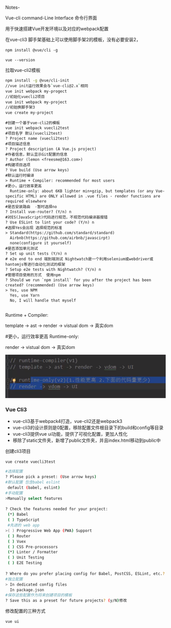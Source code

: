 Notes-

Vue-cli command-Line Interface 命令行界面

用于快速搭建Vue开发环境以及对应的webpack配置

在vue-cli3 脚手架基础上可以使用脚手架2的模板，没有必要安装2，

`npm install @vue/cli -g`

`vue --version`

拉取vue-cli2模板

```bash
npm install -g @vue/cli-init
//vue init运行效果会与`vue-cli@2.x`相同
vue init webpack my-progect
//初始化vuecli2项目
vue init webpack my-project
//初始换脚手架3
vue create my-project
```



```shell
#创建一个基于vue-cli2的模板
vue init webpack vuecli2test
#项目名字 默认(vuecli2test)
? Project name (vuecli2test)
#项目描述信息
? Project description (A Vue.js project)
#作者信息，默认显示Git配置的信息
? Author (lemon <freesme@163.com>)
#构建项目选项
? Vue build (Use arrow keys)
#默认运行时编译
> Runtime + Compiler: recommended for most users
#更小，运行效率更高
  Runtime-only: about 6KB lighter min+gzip, but templates (or any Vue-specific HTML) are ONLY allowed in .vue files - render functions are required elsewhere
#是否安装路由  -暂时选择no
? Install vue-router? (Y/n) n
#对ES(JavaScript)代码进行规范，不规范代码编译器报错
? Use ESLint to lint your code? (Y/n) n
#选择Yes会出现 选择规范的标准
> Standard(https://github.com/standard/standard)
  Airbnb(https://github.com/airbnb/javascirpt)
  none(configure it yourself)
#是否添加单元测试
? Set up unit tests (Y/n) n
# e2e end to end 端到端测试 Nightwatch是一个利用selenium或webdriver或hantomjs等进行自动化测试的框架
? Setup e2e tests with Nightwatch? (Y/n) n
#管理项目使用的方式  使用npm
? Should we run `npm install` for you after the project has been created? (recommended) (Use arrow keys)
> Yes, use NPM
  Yes, use Yarn
  No, I will handle that myself


```



Runtime + Compiler:	

template -> ast -> render -> vistual dom -> 真实dom

#更小，运行效率更高
Runtime-only:

render -> vistual dom -> 真实dom



![1572367553850](01-vue-cli.assets/1572367553850.png)



### Vue Cli3

- vue-cli3基于webpack4打造，vue-cli2还是webpack3
- vue-cli3的设计原则是0配置，移除配置文件根目录下的build和config等目录
- vue-cli3提供vue ui功能，提供了可视化配置，更加人性化
- 移除了static文件夹，新增了public文件夹，并且index.html移动到public中

创建cli3项目

`vue create vuecli3test`

```bash
#选择配置
? Please pick a preset: (Use arrow keys)
#默认配置 包含babel eslint
 default (babel, eslint)
#手动配置
>Manually select features
  
? Check the features needed for your project:
 (*) Babel
 ( ) TypeScript
 #先进的 web app
>( ) Progressive Web App (PWA) Support
 ( ) Router
 ( ) Vuex
 ( ) CSS Pre-processors
 (*) Linter / Formatter
 ( ) Unit Testing
 ( ) E2E Testing

? Where do you prefer placing config for Babel, PostCSS, ESLint, etc.? (Use arrow keys)
#独立配置
> In dedicated config files
  In package.json
#保存这些配置作为将来创建项目的模板
? Save this as a preset for future projects? (y/N)修改
```

修改配置的三种方式

`vue ui`

